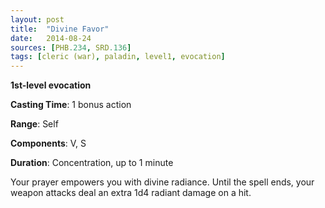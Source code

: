 ```yaml
---
layout: post
title:  "Divine Favor"
date:   2014-08-24
sources: [PHB.234, SRD.136]
tags: [cleric (war), paladin, level1, evocation]
---
```


**1st-level evocation**

**Casting Time**: 1 bonus action

**Range**: Self

**Components**: V, S

**Duration**: Concentration, up to 1 minute

Your prayer empowers you with divine radiance. Until the spell ends, your weapon attacks deal an extra 1d4 radiant damage on a hit.
